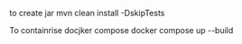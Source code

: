 to create jar
 mvn clean install -DskipTests

 To containrise docjker compose
 docker compose up --build
